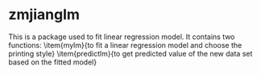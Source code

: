 # zmjianglm
This is a package used to fit linear regression model. It contains two functions:
\item{mylm}{to fit a linear regression model and choose the printing style}
\item{predictlm}{to get predicted value of the new data set based on the fitted model}
